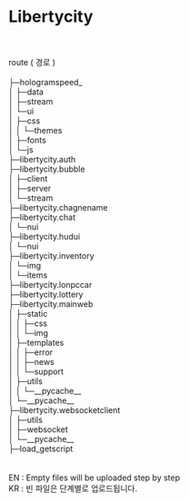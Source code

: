 # Libertycity
<br />
<br />
route ( 경로 ) 
<br />
<br />
├─hologramspeed_<br />
│  ├─data<br />
│  ├─stream<br />
│  └─ui<br />
│      ├─css<br />
│      │  └─themes<br />
│      ├─fonts<br />
│      └─js<br />
├─libertycity.auth<br />
├─libertycity.bubble<br />
│  ├─client<br />
│  ├─server<br />
│  └─stream<br />
├─libertycity.chagnename<br />
├─libertycity.chat<br />
│  └─nui<br />
├─libertycity.hudui<br />
│  └─nui<br />
├─libertycity.inventory<br />
│  └─img<br />
│      └─items<br />
├─libertycity.lonpccar<br />
├─libertycity.lottery<br />
├─libertycity.mainweb<br />
│  ├─static<br />
│  │  ├─css<br />
│  │  └─img<br />
│  ├─templates<br />
│  │  ├─error<br />
│  │  ├─news<br />
│  │  └─support<br />
│  ├─utils<br />
│  │  └─__pycache__<br />
│  └─__pycache__<br />
├─libertycity.websocketclient<br />
│  ├─utils<br />
│  ├─websocket<br />
│  └─__pycache__<br />
├─load_getscript<br />

<br />
<br />
EN : Empty files will be uploaded step by step<br />
KR : 빈 파일은 단계별로 업로드됩니다.

